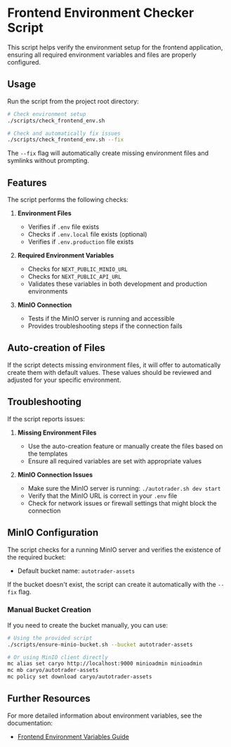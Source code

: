 # Frontend Environment Checker Script

This script helps verify the environment setup for the frontend application, ensuring all required environment variables and files are properly configured.

## Usage

Run the script from the project root directory:

```bash
# Check environment setup
./scripts/check_frontend_env.sh

# Check and automatically fix issues
./scripts/check_frontend_env.sh --fix
```

The `--fix` flag will automatically create missing environment files and symlinks without prompting.

## Features

The script performs the following checks:

1. **Environment Files**
   - Verifies if `.env` file exists
   - Checks if `.env.local` file exists (optional)
   - Verifies if `.env.production` file exists

2. **Required Environment Variables**
   - Checks for `NEXT_PUBLIC_MINIO_URL`
   - Checks for `NEXT_PUBLIC_API_URL`
   - Validates these variables in both development and production environments

3. **MinIO Connection**
   - Tests if the MinIO server is running and accessible
   - Provides troubleshooting steps if the connection fails

## Auto-creation of Files

If the script detects missing environment files, it will offer to automatically create them with default values. These values should be reviewed and adjusted for your specific environment.

## Troubleshooting

If the script reports issues:

1. **Missing Environment Files**
   - Use the auto-creation feature or manually create the files based on the templates
   - Ensure all required variables are set with appropriate values

2. **MinIO Connection Issues**
   - Make sure the MinIO server is running: `./autotrader.sh dev start`
   - Verify that the MinIO URL is correct in your `.env` file
   - Check for network issues or firewall settings that might block the connection

## MinIO Configuration

The script checks for a running MinIO server and verifies the existence of the required bucket:

- Default bucket name: `autotrader-assets`

If the bucket doesn't exist, the script can create it automatically with the `--fix` flag.

### Manual Bucket Creation

If you need to create the bucket manually, you can use:

```bash
# Using the provided script
./scripts/ensure-minio-bucket.sh --bucket autotrader-assets

# Or using MinIO client directly
mc alias set caryo http://localhost:9000 minioadmin minioadmin
mc mb caryo/autotrader-assets
mc policy set download caryo/autotrader-assets
```

## Further Resources

For more detailed information about environment variables, see the documentation:
- [Frontend Environment Variables Guide](frontend_environment_variables.md)
